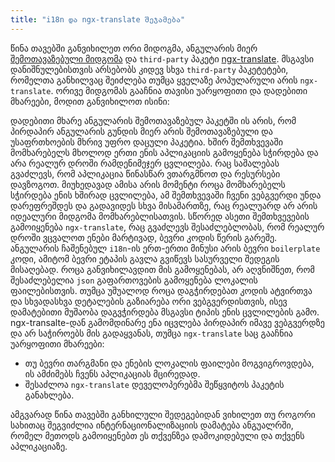 ```yaml
---
title: "i18n და ngx-translate შეჯამება"
---
```


წინა თავებში განვიხილეთ ორი მიდოგმა, ანგულარის მიერ [შემოთავაზებული მიდგომა](./doc/guides/angular/internationalization/angular-i18n) და `third-party` პაკეტი [ngx-translate](./doc/guides/angular/internationalization/ngx-translate).
მსგავსი დანიშნულებისთვის არსებობს კიდევ სხვა `third-party` პაკეტეტები, რომელთა განხილვაც შეიძლება თუმცა ყველაზე პოპულარული არის `ngx-translate`.
ორივე მიდგომას გააჩნია თავისი უარყოფითი და დადებითი მხარეები, მოდით განვიხილოთ ისინი:

დადებითი მხარე ანგულარის შემოთავაზებულ პაკეტში ის არის, რომ პირდაპირ ანგულარის გუნდის მიერ არის შემოთავაზებული და უსაფრთხოების მხრივ უფრო დაცული პაკეტია.
ხშირ შემთხვევაში მომხარებელს მხოლოდ ერთი ენის აპლიკაციის გამოყენება სჭირდება და არა რეალურ დროში რამდენიმეჯერ ცვლილება. რაც საშალებას გვაძლევს, რომ აპლიკაცია წინასწარ ვთარგმნოთ და რესურსები დავზოგოთ. მიუხედავად ამისა არის მომენტი როცა მომხარებელს სჭირდება ენის ხშირად ცვლილება, ამ შემთხვევაში ჩვენი ვებგვერდი უნდა დარეფრეშდეს და გადავიდეს სხვა მისამართზე, რაც რეალუარდ არ არის იდეალური მიდგომა მომხარებლისათვის. სწორედ ასეთი შემთხვევების გამოიყენება `ngx-translate`, რაც გვაძლევს შესაძლებლობას, რომ რეალურ დროში ვცვალოთ ენები მარტივად, ბევრი კოდის წერის გარეშე. ანგულარის ჩაშენებულ `i18n`-ის ერთ-ერთი მინუსი არის ბევრი `boilerplate` კოდი, ამიტომ ბევრი ეტაპის გავლა გვიწევს სასურველი შედეგის მისაღებად. როცა განვიხილავდით მის გამოყენებას, არ აღვნიშნეთ, რომ შესაძლებელია `json` გაფართოვების გამოყენება ლოკალის ფაილებისთვის.
თუმცა უშუალოდ როცა დაგჭირდებათ კოდის ატვირთვა და სხვადასხვა დეტალების გაზიარება ორი ვებგვერდისთვის, ისევ დამატებითი მუშაობა დაგვჭირდება მსგავსი ტიპის ენის ცვლილების გამო. ngx-transalte-დან გამომდინარე ენა იცვლება პირდაპირ იმავე ვებგვერდზე და არ საჭიროებს მის გადაყვანას, თუმცა `ngx-translate` საც გააჩნია უარყოფითი მხარეები:

- თუ ბევრი თარგმანი და ენების ლოკალის ფაილები მოგვიგროვდება, ის ამძიმებს ჩვენს აპლიკაციას მცირედად.
- შესაძლოა `ngx-translate` დეველოპერებმა შეწყვიტოს პაკეტის განახლება.

ამგვარად წინა თავებში განხილული შედეგებიდან ვიხილეთ თუ როგორი სახითაც შეგვიძლია ინტერნაციონალიზაციის დამატება ანგუალრში, რომელ მეთოდს გამოიყენებთ ეს თქვენზეა დამოკიდებული და თქვენს აპლიკაციაზე.
